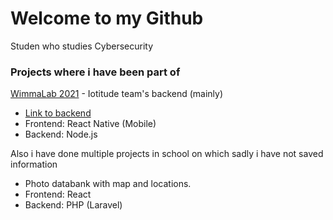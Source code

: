 # Welcome to my Github

Studen who studies Cybersecurity

### Projects where i have been part of

[WimmaLab 2021](https://www.wimmalab.org/en) - Iotitude team's backend (mainly)
- [Link to backend](https://gitlab.labranet.jamk.fi/wimmalab2021/iotitude/source-backend)
- Frontend: React Native (Mobile)
- Backend: Node.js

Also i have done multiple projects in school on which sadly i have not saved information
- Photo databank with map and locations.
- Frontend: React
- Backend: PHP (Laravel)
